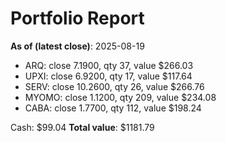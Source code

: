# Portfolio Report
**As of (latest close)**: 2025-08-19

- ARQ: close 7.1900, qty 37, value $266.03
- UPXI: close 6.9200, qty 17, value $117.64
- SERV: close 10.2600, qty 26, value $266.76
- MYOMO: close 1.1200, qty 209, value $234.08
- CABA: close 1.7700, qty 112, value $198.24

Cash: $99.04
**Total value**: $1181.79